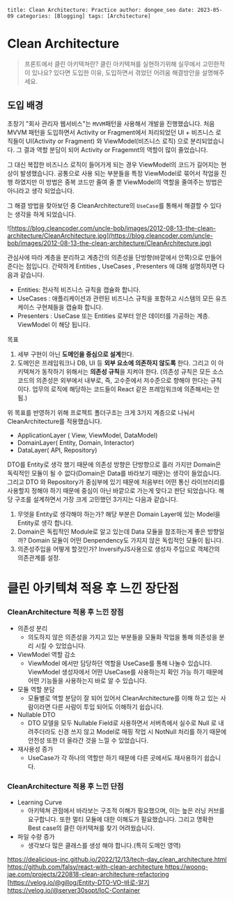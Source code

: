 `title: Clean Architecture: Practice author: dongee_seo date: 2023-05-09 categories: [Blogging] tags: [Architecture]`

# Clean Architecture

> 프론트에서 클린 아키텍쳐란?
> 클린 아키텍쳐를 실현하기위해 실무에서 고민한적이 있나요?
> 있다면 도입한 이유, 도입하면서 겪었던 어려움 해결방안을 설명해주세요.

## 도입 배경

초창기 "회사 관리자 웹서비스"는 `MVVM`패턴을 사용해서 개발을 진행했습니다.
처음 MVVM 패턴을 도입하면서 Activity or Fragment에서 처리되었던 UI + 비즈니스 로직들이
UI(Activity or Fragment) 와 ViewModel(비즈니스 로직) 으로 분리되었습니다.
그 결과 역할 분담이 되어 Activity or Fragemnt의 역할이 많이 줄었습니다.

그 대신 복잡한 비즈니스 로직이 들어가게 되는 경우 ViewModel의 코드가 길어지는 현상이 발생했습니다.
공통으로 사용 되는 부분들을 특정 ViewModel로 묶어서 작업을 진행 하였지만
이 방법은 중복 코드만 줄여 줄 뿐 ViewModel의 역할을 줄여주는 방법은 아니라고 생각 되었습니다.

그 해결 방법을 찾아보던 중 CleanArchitecture의 `UseCase`를 통해서 해결할 수 있다는 생각을 하게 되었습니다.

![https://blog.cleancoder.com/uncle-bob/images/2012-08-13-the-clean-architecture/CleanArchitecture.jpg](https://blog.cleancoder.com/uncle-bob/images/2012-08-13-the-clean-architecture/CleanArchitecture.jpg)

관심사에 따라 계층을 분리하고 계층간의 의존성을 단방향(바깥에서 안쪽)으로 만들어 준다는 점입니다. 간략하게 Entities , UseCases , Presenters 에 대해 설명하자면 다음과 같습니다.

- Entities: 전사적 비즈니스 규칙을 캡슐화 합니다.
- UseCases : 애플리케이션과 관련된 비즈니스 규칙을 포함하고 시스템의 모든 유즈 케이스 구현체들을 캡슐화 합니다.
- Presenters : UseCase 또는 Entities 로부터 얻은 데이터를 가공하는 계층. ViewModel 이 해당 됩니다.

목표

1. 세부 구현이 아닌 **도메인을 중심으로 설계**한다.
2. 도메인은 프레임워크나 DB, UI 등 **외부 요소에 의존하지 않도록** 한다. 그리고 이 아키텍쳐가 동작하기 위해서는 **의존성 규칙**을 지켜야 한다.
   (의존성 규칙은 모든 소스코드의 의존성은 외부에서 내부로, 즉, 고수준에서 저수준으로 향해야 한다는 규칙이다.
   업무의 로직에 해당하는 코드들이 React 같은 프레임워크에 의존해서는 안됨.)

위 목표를 반영하기 위해 프로젝트 폴더구조는 크게 3가지 계층으로 나눠서 CleanArchitecture를 적용했습니다.

- ApplicationLayer ( View, ViewModel, DataModel)
- DomainLayer( Entity, Domain, Interactor)
- DataLayer( API, Repository)

DTO를 Entity로 생각 했기 때문에 의존성 방향은 단방향으로 흘러 가지만
Domain은 독릭적인 모듈이 될 수 없다(Domain은 Data를 바라보기 때문)는 생각이 들었습니다.
그리고 DTO 와 Repository가 중심부에 있기 때문에 처음부터 어떤 통신 라이브러리를 사용할지 정해야 하기 때문에 중심이 아닌 바깥으로 가는게 맞다고 판단 되었습니다.
해당 구조를 설계하면서 가장 크게 고민했던 3가지는 다음과 같습니다.

1. 무엇을 Entity로 생각해야 하는가? 해당 부분은 Domain Layer에 있는 Model을 Entity로 생각 합니다.
2. Domain은 독립적인 Module로 알고 있는데 Data 모듈을 참조하는게 좋은 방향일까? Domain 모듈이 어떤 Denpendency도 가지지 않은 독립적인 모듈이 됩니다.
3. 의존성주입을 어떻게 할것인가? InversifyJS사용으로 생성자 주입으로 객체간의 의존관계를 설정.

# **클린 아키텍쳐 적용 후 느낀 장단점**

### CleanArchitecture 적용 후 느낀 장점

- 의존성 분리
  - 의도하지 않은 의존성을 가지고 있는 부분들을 모듈화 작업을 통해 의존성을 분리 시킬 수 있었습니다.
- ViewModel 역할 감소
  - ViewModel 에서만 담당하던 역할을 UseCase를 통해 나눌수 있습니다.
    ViewModel 생성자에서 어떤 UseCase를 사용하는지 확인 가능 하기 때문에
    어떤 기능들을 사용하는지 바로 알 수 있습니다.
- 모듈 역할 분담
  - 모듈별로 역할 분담이 잘 되어 있어서 CleanArchitecture를 이해 하고 있는 사람이라면 다른 사람이 투입 되어도 이해하기 쉽습니다.
- Nullable DTO
  - DTO 모델을 모두 Nullable Field로 사용하면서 서버측에서 실수로 Null 로 내려주더라도 신경 쓰지 않고 Model로 매핑 작업 시 NotNull 처리를 하기 때문에 안전성 또한 더 올라간 것을 느낄 수 있었습니다.
- 재사용성 증가
  - UseCase가 각 하나의 역할만 하기 때문에 다른 곳에서도 재사용하기 쉽습니다.

### CleanArchitecture 적용 후 느낀 단점

- Learning Curve
  - 아키텍쳐 관점에서 바라보는 구조적 이해가 필요했으며, 이는 높은 러닝 커브를 요구합니다.
    또한 멀티 모듈에 대한 이해도가 필요했습니다.
    그리고 명확한 Best case의 클린 아키텍쳐를 찾기 어려웠습니다.
- 파일 수량 증가
  - 생각보다 많은 클래스를 생성 해야 합니다.(특히 도메인 영역)

[](https://dealicious-inc.github.io/2022/12/13/tech-day_clean_architecture.html)[https://dealicious-inc.github.io/2022/12/13/tech-day_clean_architecture.html
](https://dealicious-inc.github.io/2022/12/13/tech-day_clean_architecture.html)[](https://github.com/falsy/react-with-clean-architecture)[https://github.com/falsy/react-with-clean-architecture
](https://github.com/falsy/react-with-clean-architecture)[](https://woong-jae.com/projects/220818-clean-architecture-refactoring)[https://woong-jae.com/projects/220818-clean-architecture-refactoring
](https://woong-jae.com/projects/220818-clean-architecture-refactoring)[](https://velog.io/@gillog/Entity-DTO-VO-%EB%B0%94%EB%A1%9C-%EC%95%8C%EA%B8%B0)[https://velog.io/@gillog/Entity-DTO-VO-바로-알기
[](https://velog.io/@server30sopt/IoC-Container)https://velog.io/@server30sopt/IoC-Container
